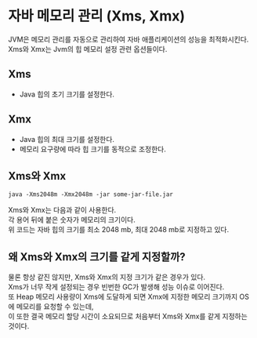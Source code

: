 # 자바 메모리 관리 (Xms, Xmx)

JVM은 메모리 관리를 자동으로 관리하여 자바 애플리케이션의 성능을 최적화시킨다. <br>
Xms와 Xmx는 Jvm의 힙 메모리 설정 관련 옵션들이다. <br>

## Xms

- Java 힙의 초기 크기를 설정한다.

## Xmx

- Java 힙의 최대 크기를 설정한다.
- 메모리 요구량에 따라 힙 크기를 동적으로 조정한다. 

## Xms와 Xmx

```
java -Xms2048m -Xmx2048m -jar some-jar-file.jar
```

Xms와 Xmx는 다음과 같이 사용한다. <br>
각 용어 뒤에 붙은 숫자가 메모리의 크기이다. <br>
위 코드는 자바 힙의 크기를 최소 2048 mb, 최대 2048 mb로 지정하고 있다. <br>

## 왜 Xms와 Xmx의 크기를 같게 지정할까? 

물론 항상 같진 않지만, Xms와 Xmx의 지정 크기가 같은 경우가 있다. <br>
Xms가 너무 작게 설정되는 경우 빈번한 GC가 발생해 성능 이슈로 이어진다. <br>
또 Heap 메모리 사용량이 Xms에 도달하게 되면 Xmx에 지정한 메모리 크기까지 OS에 메모리를 요청할 수 있는데, <br>
이 또한 결국 메모리 할당 시간이 소요되므로 처음부터 Xms와 Xmx를 같게 지정하는 것이다. 

